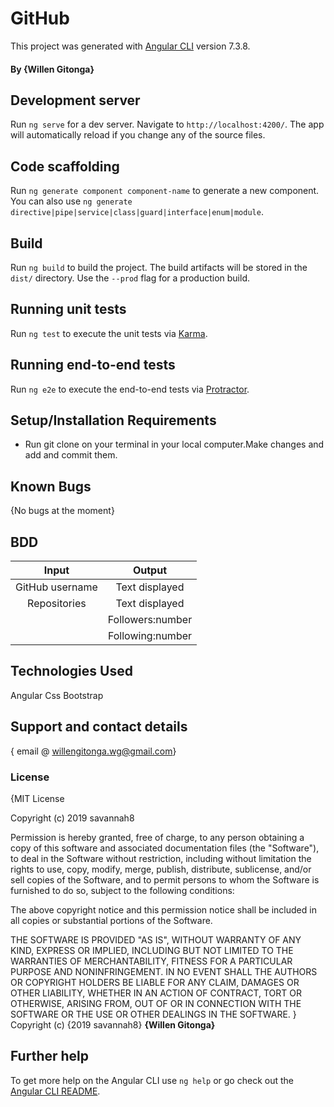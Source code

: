 # GitHub

This project was generated with [Angular CLI](https://github.com/angular/angular-cli) version 7.3.8.

#### By **{Willen Gitonga}**

## Development server

Run `ng serve` for a dev server. Navigate to `http://localhost:4200/`. The app will automatically reload if you change any of the source files.

## Code scaffolding

Run `ng generate component component-name` to generate a new component. You can also use `ng generate directive|pipe|service|class|guard|interface|enum|module`.

## Build

Run `ng build` to build the project. The build artifacts will be stored in the `dist/` directory. Use the `--prod` flag for a production build.

## Running unit tests

Run `ng test` to execute the unit tests via [Karma](https://karma-runner.github.io).

## Running end-to-end tests

Run `ng e2e` to execute the end-to-end tests via [Protractor](http://www.protractortest.org/).
## Setup/Installation Requirements
* Run git clone on your terminal in your local computer.Make changes and add and commit them.
## Known Bugs
{No bugs at the moment}
## BDD
 | Input                | Output                
 | :-------------:      | :-------------:
 |  GitHub username     | Text displayed
 |  Repositories        | Text displayed
 |                      | Followers:number
 |                      | Following:number
## Technologies Used
 Angular
 Css
 Bootstrap


## Support and contact details
{ email @ willengitonga.wg@gmail.com}
### License
{MIT License

Copyright (c) 2019 savannah8

Permission is hereby granted, free of charge, to any person obtaining a copy
of this software and associated documentation files (the "Software"), to deal
in the Software without restriction, including without limitation the rights
to use, copy, modify, merge, publish, distribute, sublicense, and/or sell
copies of the Software, and to permit persons to whom the Software is
furnished to do so, subject to the following conditions:

The above copyright notice and this permission notice shall be included in all
copies or substantial portions of the Software.

THE SOFTWARE IS PROVIDED "AS IS", WITHOUT WARRANTY OF ANY KIND, EXPRESS OR
IMPLIED, INCLUDING BUT NOT LIMITED TO THE WARRANTIES OF MERCHANTABILITY,
FITNESS FOR A PARTICULAR PURPOSE AND NONINFRINGEMENT. IN NO EVENT SHALL THE
AUTHORS OR COPYRIGHT HOLDERS BE LIABLE FOR ANY CLAIM, DAMAGES OR OTHER
LIABILITY, WHETHER IN AN ACTION OF CONTRACT, TORT OR OTHERWISE, ARISING FROM,
OUT OF OR IN CONNECTION WITH THE SOFTWARE OR THE USE OR OTHER DEALINGS IN THE
SOFTWARE.
}
Copyright (c) {2019 savannah8} **{Willen Gitonga}**


## Further help

To get more help on the Angular CLI use `ng help` or go check out the [Angular CLI README](https://github.com/angular/angular-cli/blob/master/README.md).
